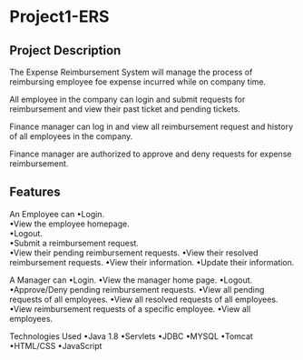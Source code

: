 # Project1-ERS

Project Description
-------------------
The Expense Reimbursement System will manage the process of reimbursing employee foe expense incurred while on company time.
 
 All employee in the company can login and submit requests for reimbursement and view their past ticket and pending tickets.
 
 Finance manager can log in and view all reimbursement request and history of all employees in the company.
 
 Finance manager are authorized to approve and deny requests for expense reimbursement.
 
 Features
 ------------
 An Employee can
 •Login.  
 •View the employee homepage.  
 •Logout.  
 •Submit a reimbursement request.  
 •View their pending reimbursement requests.
 •View their resolved reimbursement requests.
 •View their information.
 •Update their information.
 
 A Manager can
 •Login.
 •View the manager home page.
 •Logout.
 •Approve/Deny pending reimbursement requests.
 •View all pending requests of all employees.
 •View all resolved requests of all employees.
 •View reimbursement requests of a specific employee.
 •View all employees.
 
 Technologies Used
 •Java 1.8
 •Servlets
 •JDBC
 •MYSQL
 •Tomcat
 •HTML/CSS
 •JavaScript
 
 
 
 
